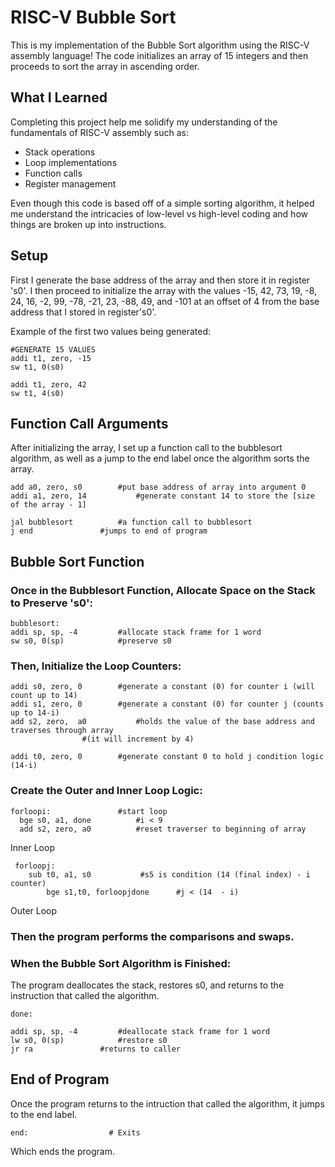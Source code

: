 # RISC-V Bubble Sort
This is my implementation of the Bubble Sort algorithm using the RISC-V assembly language! 
The code initializes an array of 15 integers and then proceeds to sort the array in ascending order.

## What I Learned
Completing this project help me solidify my understanding of the fundamentals of RISC-V assembly such as:

- Stack operations
- Loop implementations
- Function calls
- Register management

Even though this code is based off of a simple sorting algorithm, it helped me understand the intricacies of low-level vs high-level coding and how things are broken up into instructions.

## Setup
First I generate the base address of the array and then store it in register 's0'. I then proceed to initialize the array with the values -15, 42, 73, 19, -8, 24, 16, -2, 99, -78, -21, 23, -88, 49, and -101 at an offset of 4 from the base address that I stored in register's0'.

Example of the first two values being generated:
```
#GENERATE 15 VALUES
addi t1, zero, -15
sw t1, 0(s0)

addi t1, zero, 42
sw t1, 4(s0)
```

## Function Call Arguments
After initializing the array, I set up a function call to the bubblesort algorithm, as well as a jump to the end label once the algorithm sorts the array.

```
add a0, zero, s0   	 	#put base address of array into argument 0
addi a1, zero, 14   		#generate constant 14 to store the [size of the array - 1]

jal bubblesort			#a function call to bubblesort
j end				#jumps to end of program

```

## Bubble Sort Function
### Once in the Bubblesort Function, Allocate Space on the Stack to Preserve 's0': 
```
bubblesort:
addi sp, sp, -4			#allocate stack frame for 1 word
sw s0, 0(sp)			#preserve s0
```

### Then, Initialize the Loop Counters:
```
addi s0, zero, 0   		#generate a constant (0) for counter i (will count up to 14)
addi s1, zero, 0   		#generate a constant (0) for counter j (counts up to 14-i)
add s2, zero,  a0   		#holds the value of the base address and traverses through array 
				#(it will increment by 4)

addi t0, zero, 0   		#generate constant 0 to hold j condition logic (14-i)
```

### Create the Outer and Inner Loop Logic:
```
forloopi:   			#start loop
  bge s0, a1, done   		#i < 9
  add s2, zero, a0   		#reset traverser to beginning of array
```
Inner Loop
```
 forloopj:
	sub t0, a1, s0   		 #s5 is condition (14 (final index) - i counter)
     	bge s1,t0, forloopjdone    	 #j < (14  - i)
```
Outer Loop

### Then the program performs the comparisons and swaps.

### When the Bubble Sort Algorithm is Finished:
The program deallocates the stack, restores s0, and returns to the instruction that called the algorithm.
```
done:

addi sp, sp, -4			#deallocate stack frame for 1 word
lw s0, 0(sp)			#restore s0
jr ra				#returns to caller
```

## End of Program
Once the program returns to the intruction that called the algorithm, it jumps to the end label.

```
end:                  # Exits
```

Which ends the program.
